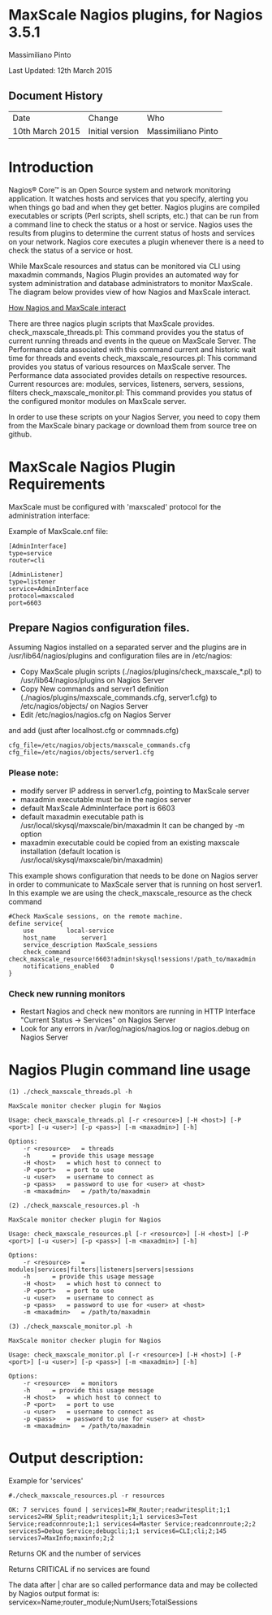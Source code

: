 # MaxScale Nagios plugins, for Nagios 3.5.1

Massimiliano Pinto

Last Updated: 12th March 2015

## Document History

<table>
  <tr>
    <td>Date</td>
    <td>Change</td>
    <td>Who</td>
  </tr>
  <tr>
    <td>10th March 2015</td>
    <td>Initial version</td>
    <td>Massimiliano Pinto</td>
  </tr>
</table>

# Introduction

Nagios® Core™ is an Open Source system and network monitoring application. It watches hosts and services that you specify, alerting you when things go bad and when they get better.
Nagios plugins are compiled executables or scripts (Perl scripts, shell scripts, etc.) that can be run from a command line to check the status or a host or service. Nagios uses the results from plugins to determine the current status of hosts and services on your network.
Nagios core executes a plugin whenever there is a need to check the status of a service or host. 

While MaxScale resources and status can be monitored via CLI using maxadmin commands, Nagios Plugin provides an automated way for system administration and database administrators to monitor MaxScale. The diagram below provides view of how Nagios and MaxScale interact.

[How Nagios and MaxScale interact](Nagios_and_MaxScale.png)

There are three nagios plugin scripts that MaxScale provides.
check_maxscale_threads.pl: This command provides you the status of current running threads and events in the queue on MaxScale Server.  The Performance data associated with this command current and historic wait time for threads and events
check_maxscale_resources.pl: This command provides you status of various resources on MaxScale server. The Performance data associated provides details on respective resources.
Current resources are: modules, services, listeners, servers, sessions, filters
check_maxscale_monitor.pl: This command provides you status of the configured monitor modules on MaxScale server. 

In order to use these scripts on your Nagios Server, you need to copy them from the MaxScale binary package or download them from source tree on github.

# MaxScale Nagios Plugin Requirements

MaxScale must be configured with 'maxscaled' protocol for the administration interface:

Example of MaxScale.cnf file:

	[AdminInterface]
	type=service
	router=cli

	[AdminListener]
	type=listener
	service=AdminInterface
	protocol=maxscaled
	port=6603

## Prepare Nagios configuration files.

Assuming Nagios installed on a separated server and the plugins are in /usr/lib64/nagios/plugins and configuration files are in /etc/nagios:

* Copy MaxScale plugin scripts (./nagios/plugins/check_maxscale_*.pl) to /usr/lib64/nagios/plugins on Nagios Server
* Copy New commands and server1 definition (./nagios/plugins/maxscale_commands.cfg, server1.cfg) to /etc/nagios/objects/ on Nagios Server
* Edit /etc/nagios/nagios.cfg on Nagios Server

and add (just after localhost.cfg or commnads.cfg)

	cfg_file=/etc/nagios/objects/maxscale_commands.cfg
	cfg_file=/etc/nagios/objects/server1.cfg

### Please note:
- modify server IP address in server1.cfg, pointing to MaxScale server
- maxadmin executable must be in the nagios server
- default MaxScale AdminInterface port is 6603 
- default maxadmin executable path is /usr/local/skysql/maxscale/bin/maxadmin
	It can be changed by -m option
- maxadmin executable could be copied from an existing maxscale installation (default location is /usr/local/skysql/maxscale/bin/maxadmin)

This example shows configuration that needs to be done on Nagios server in order to communicate to MaxScale server that is running on host server1.
In this example we are using the check_maxscale_resource as the check command

	#Check MaxScale sessions, on the remote machine.
	define service{
		use			local-service
		host_name		server1
		service_description	MaxScale_sessions
		check_command		check_maxscale_resource!6603!admin!skysql!sessions!/path_to/maxadmin
		notifications_enabled	0
	}

### Check new running monitors
* Restart Nagios and check new monitors are running in HTTP Interface "Current Status -> Services" on Nagios Server
* Look for any errors in /var/log/nagios/nagios.log or nagios.debug on Nagios Server

# Nagios Plugin command line usage

	(1) ./check_maxscale_threads.pl -h

	MaxScale monitor checker plugin for Nagios

	Usage: check_maxscale_threads.pl [-r <resource>] [-H <host>] [-P <port>] [-u <user>] [-p <pass>] [-m <maxadmin>] [-h]

	Options:
		-r <resource>	= threads
		-h		= provide this usage message
		-H <host>	= which host to connect to
		-P <port>	= port to use
		-u <user>	= username to connect as
		-p <pass>	= password to use for <user> at <host>
		-m <maxadmin>	= /path/to/maxadmin

	(2) ./check_maxscale_resources.pl -h

	MaxScale monitor checker plugin for Nagios

	Usage: check_maxscale_resources.pl [-r <resource>] [-H <host>] [-P <port>] [-u <user>] [-p <pass>] [-m <maxadmin>] [-h]

	Options:
		-r <resource>	= modules|services|filters|listeners|servers|sessions
		-h		= provide this usage message
		-H <host>	= which host to connect to
		-P <port>	= port to use
		-u <user>	= username to connect as
		-p <pass>	= password to use for <user> at <host>
		-m <maxadmin>	= /path/to/maxadmin

	(3) ./check_maxscale_monitor.pl -h

	MaxScale monitor checker plugin for Nagios

	Usage: check_maxscale_monitor.pl [-r <resource>] [-H <host>] [-P <port>] [-u <user>] [-p <pass>] [-m <maxadmin>] [-h]

	Options:
		-r <resource>	= monitors
		-h		= provide this usage message
		-H <host>	= which host to connect to
		-P <port>	= port to use
		-u <user>	= username to connect as
		-p <pass>	= password to use for <user> at <host>
		-m <maxadmin>	= /path/to/maxadmin

# Output description:

Example for 'services'

	#./check_maxscale_resources.pl -r resources

	OK: 7 services found | services1=RW_Router;readwritesplit;1;1 services2=RW_Split;readwritesplit;1;1 services3=Test Service;readconnroute;1;1 services4=Master Service;readconnroute;2;2 services5=Debug Service;debugcli;1;1 services6=CLI;cli;2;145 services7=MaxInfo;maxinfo;2;2

Returns OK and the number of services

Returns CRITICAL if no services are found

The data after | char are so called performance data and may be collected by Nagios
output format is:
  servicex=Name;router_module;NumUsers;TotalSessions
